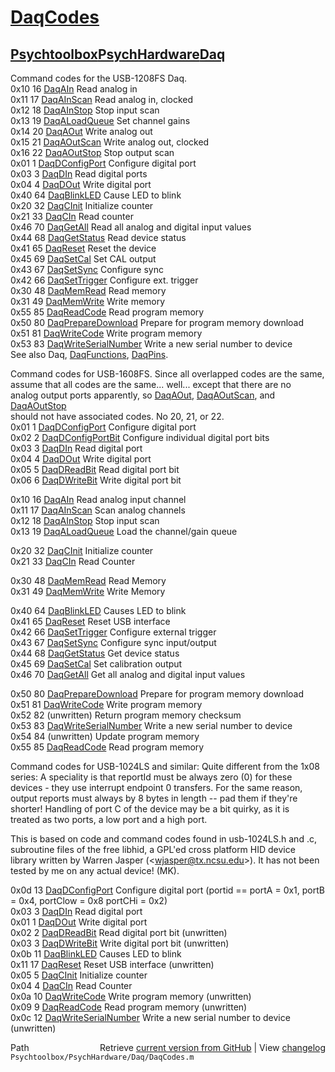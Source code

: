 # [DaqCodes](DaqCodes)
## [Psychtoolbox](Psychtoolbox)[PsychHardware](PsychHardware)[Daq](Daq)

Command codes for the USB-1208FS Daq.                                         
0x10    16  [DaqAIn](DaqAIn)                  Read analog in            
0x11    17  [DaqAInScan](DaqAInScan)              Read analog in, clocked                  
0x12    18  [DaqAInStop](DaqAInStop)              Stop input scan                   
0x13    19  [DaqALoadQueue](DaqALoadQueue)           Set channel gains                     
0x14    20  [DaqAOut](DaqAOut)                 Write analog out              
0x15    21  [DaqAOutScan](DaqAOutScan)             Write analog out, clocked                
0x16    22  [DaqAOutStop](DaqAOutStop)             Stop output scan                  
0x01     1  [DaqDConfigPort](DaqDConfigPort)          Configure digital port                    
0x03     3  [DaqDIn](DaqDIn)                  Read digital ports            
0x04     4  [DaqDOut](DaqDOut)                 Write digital port            
0x40    64  [DaqBlinkLED](DaqBlinkLED)             Cause LED to blink                
0x20    32  [DaqCInit](DaqCInit)                Initialize counter                
0x21    33  [DaqCIn](DaqCIn)                  Read counter              
0x46    70  [DaqGetAll](DaqGetAll)               Read all analog and digital input values                  
0x44    68  [DaqGetStatus](DaqGetStatus)            Read device status                    
0x41    65  [DaqReset](DaqReset)                Reset the device                  
0x45    69  [DaqSetCal](DaqSetCal)               Set CAL output                
0x43    67  [DaqSetSync](DaqSetSync)              Configure sync                
0x42    66  [DaqSetTrigger](DaqSetTrigger)           Configure ext. trigger                    
0x30    48  [DaqMemRead](DaqMemRead)              Read memory                   
0x31    49  [DaqMemWrite](DaqMemWrite)             Write memory                  
0x55    85  [DaqReadCode](DaqReadCode)             Read program memory                   
0x50    80  [DaqPrepareDownload](DaqPrepareDownload)      Prepare for program memory download                       
0x51    81  [DaqWriteCode](DaqWriteCode)            Write program memory                      
0x53    83  [DaqWriteSerialNumber](DaqWriteSerialNumber)    Write a new serial number to device                           
See also Daq, [DaqFunctions](DaqFunctions), [DaqPins](DaqPins).  
  
  
  
Command codes for USB-1608FS.  Since all overlapped codes are the same,  
assume that all codes are the same...  well... except that there are no  
analog output ports apparently, so [DaqAOut](DaqAOut), [DaqAOutScan](DaqAOutScan), and [DaqAOutStop](DaqAOutStop)  
should not have associated codes.  No 20, 21, or 22.  
0x01    1   [DaqDConfigPort](DaqDConfigPort)        Configure digital port  
0x02    2   [DaqDConfigPortBit](DaqDConfigPortBit)     Configure individual digital port bits  
0x03    3   [DaqDIn](DaqDIn)                Read digital port  
0x04    4   [DaqDOut](DaqDOut)               Write digital port  
0x05    5   [DaqDReadBit](DaqDReadBit)           Read digital port bit  
0x06    6   [DaqDWriteBit](DaqDWriteBit)          Write digital port bit  
  
0x10   16   [DaqAIn](DaqAIn)                Read analog input channel  
0x11   17   [DaqAInScan](DaqAInScan)            Scan analog channels  
0x12     18   [DaqAInStop](DaqAInStop)            Stop input scan  
0x13     19   [DaqALoadQueue](DaqALoadQueue)         Load the channel/gain queue  
  
0x20     32   [DaqCInit](DaqCInit)              Initialize counter  
0x21     33   [DaqCIn](DaqCIn)                Read Counter  
  
0x30     48   [DaqMemRead](DaqMemRead)            Read Memory  
0x31     49   [DaqMemWrite](DaqMemWrite)           Write Memory  
  
0x40     64   [DaqBlinkLED](DaqBlinkLED)           Causes LED to blink  
0x41     65   [DaqReset](DaqReset)              Reset USB interface  
0x42     66   [DaqSetTrigger](DaqSetTrigger)         Configure external trigger  
0x43     67   [DaqSetSync](DaqSetSync)            Configure sync input/output  
0x44     68   [DaqGetStatus](DaqGetStatus)          Get device status  
0x45     69   [DaqSetCal](DaqSetCal)             Set calibration output  
0x46     70   [DaqGetAll](DaqGetAll)             Get all analog and digital input values  
  
0x50     80   [DaqPrepareDownload](DaqPrepareDownload)    Prepare for program memory download  
0x51     81   [DaqWriteCode](DaqWriteCode)          Write program memory  
0x52     82   (unwritten)           Return program memory checksum  
0x53     83   [DaqWriteSerialNumber](DaqWriteSerialNumber)  Write a new serial number to device  
0x54     84   (unwritten)           Update program memory  
0x55     85   [DaqReadCode](DaqReadCode)           Read program memory  
  
  
  
Command codes for USB-1024LS and similar: Quite different from the 1x08  
series: A speciality is that reportId must be always zero (0) for these  
devices - they use interrupt endpoint 0 transfers. For the same reason,  
output reports must always by 8 bytes in length -- pad them if they're  
shorter! Handling of port C of the device may be a bit quirky, as it is  
treated as two ports, a low port and a high port.  
  
This is based on code and command codes found in usb-1024LS.h and .c,  
subroutine files of the free libhid, a GPL'ed cross platform HID device  
library written by Warren Jasper (<wjasper@tx.ncsu.edu\>). It has not been  
tested by me on any actual device! (MK).  
  
0x0d   13   [DaqDConfigPort](DaqDConfigPort)        Configure digital port (portid == portA = 0x1, portB = 0x4, portClow = 0x8 portCHi = 0x2)  
0x03    3   [DaqDIn](DaqDIn)                Read digital port  
0x01    1   [DaqDOut](DaqDOut)               Write digital port  
0x02    2   [DaqDReadBit](DaqDReadBit)           Read digital port bit    (unwritten)  
0x03    3   [DaqDWriteBit](DaqDWriteBit)          Write digital port bit   (unwritten)  
0x0b     11   [DaqBlinkLED](DaqBlinkLED)           Causes LED to blink  
0x11     17   [DaqReset](DaqReset)              Reset USB interface      (unwritten)  
0x05      5   [DaqCInit](DaqCInit)              Initialize counter  
0x04      4   [DaqCIn](DaqCIn)                Read Counter  
0x0a     10   [DaqWriteCode](DaqWriteCode)          Write program memory     (unwritten)  
0x09      9   [DaqReadCode](DaqReadCode)           Read program memory      (unwritten)  
0x0c     12   [DaqWriteSerialNumber](DaqWriteSerialNumber)  Write a new serial number to device (unwritten)  




<div class="code_header" style="text-align:right;">
  <span style="float:left;">Path&nbsp;&nbsp;</span> <span class="counter">Retrieve <a href=
  "https://raw.github.com/Psychtoolbox-3/Psychtoolbox-3/beta/Psychtoolbox/PsychHardware/Daq/DaqCodes.m">current version from GitHub</a> | View <a href=
  "https://github.com/Psychtoolbox-3/Psychtoolbox-3/commits/beta/Psychtoolbox/PsychHardware/Daq/DaqCodes.m">changelog</a></span>
</div>
<div class="code">
  <code>Psychtoolbox/PsychHardware/Daq/DaqCodes.m</code>
</div>

